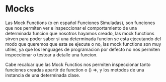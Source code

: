 # Mocks

Las Mock Functions (o en español Funciones Simuladas), son funciones que nos permiten ver e inspeccionar el comportamiento de una determinada funcion que nosotros hayamos creado, las mock functions sirven para poder saber si una determinada funcion se esta ejecutando del modo que queremos que esta se ejecute o no, las mock functions son muy utiles, ya que los lenguages de programacion por defecto no nos permiten inspeccionar o testear a detalle una funcion.

Cabe recalcar que las Mock Functios nos permiten inspeccionar tanto funciones creadas apartir de function o () =>, y los metodos de una instancia de una determinada clase.
